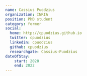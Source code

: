 ```yaml
---
name: Cassius Puodzius
organization: INRIA
position: PhD student
category: former
social:
  home: http://cpuodzius.github.io
  twitter: cpuodzius
  linkedin: cpuodzius
  github: cpuodzius
  researchgate: Cassius-Puodzius
dateOfStay: 
    start: 2020
    end: 2022
---
```

